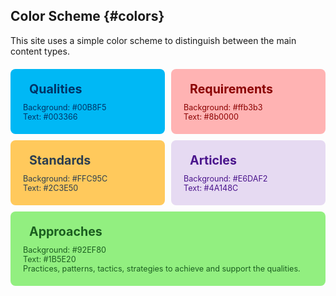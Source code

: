 <style>
.color-grid {
  display: grid;
  grid-template-columns: 1fr 1fr;
  gap: 10px;
  margin-top: 20px;
}

.color-grid-item {
  padding: 20px;
  border-radius: 8px;
  transition: transform 0.2s;
  text-align: left;
}

.color-grid-item:hover {
  transform: scale(1.05);
}

.color-name {
  font-size: 1.4em;
  font-weight: bold;
  display: flex;
  align-items: center;
  gap: 10px;
}

.color-name i {
  font-size: 1.4em;
  filter: drop-shadow(0 2px 4px rgba(0,0,0,0.15));
}

.color-codes {
  font-size: 0.9em;
  margin-top: 10px;
}

/* colors synced with _todo/updated-color-scheme.html */
/* Qualities */
.q-bg { background-color: #00B8F5; color: #003366; }
.q-ico { color: #003366; }
/* Requirements (moved to soft red) */
.r-bg { background-color: #ffb3b3; color: #8b0000; }
.r-ico { color: #8b0000; }
/* Standards */
.s-bg { background-color: #FFC95C; color: #2C3E50; }
.s-ico { color: #2C3E50; }
/* Articles */
.a-bg { background-color: #E6DAF2; color: #4A148C; }
.a-ico { color: #4A148C; }
/* Properties */
.p-bg { background-color: #f8f9fa; color: #495057; border: 2px solid #dee2e6; }
.p-ico { color: #495057; }
/* Approaches (new, green) */
.ap-bg { background-color: #92EF80; color: #1B5E20; }
.ap-ico { color: #1B5E20; }
</style>

## Color Scheme {#colors}

This site uses a simple color scheme to distinguish between the main content types.

<div class="color-grid">
  <div class="color-grid-item q-bg">
    <div class="color-name"><i class="fa fa-gem q-ico"></i> Qualities</div>
    <div class="color-codes">Background: #00B8F5<br>Text: #003366</div>
  </div>
  <div class="color-grid-item r-bg">
    <div class="color-name"><i class="fa fa-bullseye r-ico"></i> Requirements</div>
    <div class="color-codes">Background: #ffb3b3<br>Text: #8b0000</div>
  </div>
  <div class="color-grid-item s-bg">
    <div class="color-name"><i class="fa fa-award s-ico"></i> Standards</div>
    <div class="color-codes">Background: #FFC95C<br>Text: #2C3E50</div>
  </div>
  <div class="color-grid-item a-bg">
    <div class="color-name"><i class="fa fa-file-lines a-ico"></i> Articles</div>
    <div class="color-codes">Background: #E6DAF2<br>Text: #4A148C</div>
  </div>
  <div class="color-grid-item ap-bg" style="grid-column: 1 / span 2;">
    <div class="color-name"><i class="fa fa-puzzle-piece ap-ico"></i> Approaches</div>
    <div class="color-codes">Background: #92EF80<br>Text: #1B5E20<br>Practices, patterns, tactics, strategies to achieve and support the qualities.</div>
  </div>
</div>
